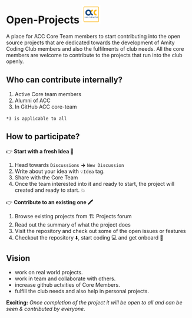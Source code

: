# Open-Projects <img src="https://github.com/amitycodingclub/Open-Projects/blob/23eb2bd42339db37466395fd7c6af53e605d6b08/assets/ACC1.png" width="50" height="auto">

A place for ACC Core Team members to start contributing into the open source projects that are dedicated towards the development of Amity Coding Club members and also the fulfilments of club needs. All the core members are welcome to contribute to the projects that run into the club openly. 

## Who can contribute internally?
  1. Active Core team members
  2. Alumni of ACC
  3. In GitHub ACC core-team 
 
```*3 is applicable to all ```

## How to participate?

:point_right: **Start with a fresh Idea 🏁** 
1. Head towards ```Discussions``` **->** ```New Discussion```
2. Write about your idea with ```💡Idea``` tag.
3. Share with the Core Team
4. Once the team interested into it and ready to start, the project will created and ready to start. 💥 

:point_right: **Contribute to an existing one 🖍️**
1. Browse existing projects from :building_construction: Projects forum
2. Read out the summary of what the project does
3. Visit the repository and check out some of the open issues or features
4. Checkout the repository ⬇️, start coding 💻 and get onboard 🚀
  
  
## Vision
  - work on real world projects.
  - work in team and collaborate with others.
  - increase github actvities of Core Members.
  - fulfill the club needs and also help in personal projects.

**Exciting:**
*Once completion of the project it will be open to all and can be seen & contributed by everyone.*
